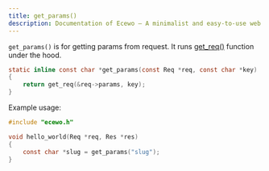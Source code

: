 ```yaml
---
title: get_params()
description: Documentation of Ecewo — A minimalist and easy-to-use web framework for C
---
```


`get_params()` is for getting params from request. It runs [get_req()](api/get_req) function under the hood.

```c
static inline const char *get_params(const Req *req, const char *key)
{
    return get_req(&req->params, key);
}
```

Example usage:

```c
#include "ecewo.h"

void hello_world(Req *req, Res *res)
{
    const char *slug = get_params("slug");
}
```
